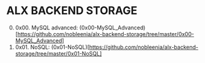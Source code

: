 # ALX BACKEND STORAGE

0. 0x00. MySQL advanced: (0x00-MySQL_Advanced)[https://github.com/nobleenia/alx-backend-storage/tree/master/0x00-MySQL_Advanced]
1. 0x01. NoSQL: (0x01-NoSQL)[https://github.com/nobleenia/alx-backend-storage/tree/master/0x01-NoSQL]